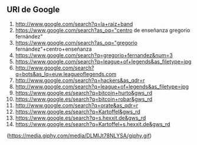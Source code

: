 ## URl de Google
1. http://www.google.com/search?q=la+raiz+band
2. https://www.google.com/search?as_oq="centro de enseñanza gregorio fernández"
3. https://www.google.com/search?as_oq="gregorio fernández"+centro+enseñanza
4. https://www.google.com/search?q=gregorio+fernandez&num=3
5. https://www.google.com/search?q=league+of+legends&as_filetype=jpg
6. http://www.google.com/search?q=bots&as_lq=euw.leagueoflegends.com
7. http://www.google.com/search?q=hackers&as_qdr=r
8. http://www.google.com/search?q=league+of+legends&as_filetype=jpg
9. https://www.google.es/search?q=bitcoin+hurto&gws_rd
9. https://www.google.es/search?q=bitcoin+robar&gws_rd
10. http://www.google.com/search?q=orate&as_qdr=r
11. https://www.google.es/search?q=Kartoffel&gws_rd
12. https://www.google.es/search?q=s.hexxit.de&gws_rd
13. https://www.google.es/search?q=Kartoffel+s.hexxit.de&gws_rd

(https://media.giphy.com/media/DLMIJt78NLYSA/giphy.gif)
